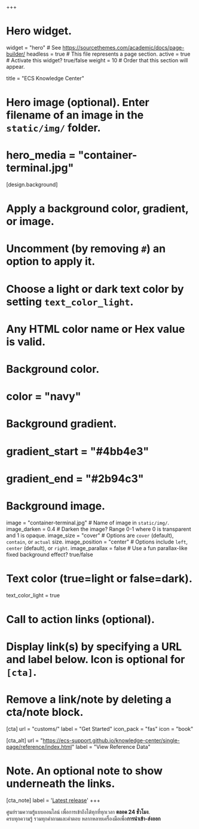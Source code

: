 +++
# Hero widget.
widget = "hero"  # See https://sourcethemes.com/academic/docs/page-builder/
headless = true  # This file represents a page section.
active = true  # Activate this widget? true/false
weight = 10  # Order that this section will appear.

title = "ECS Knowledge Center"

# Hero image (optional). Enter filename of an image in the `static/img/` folder.
# hero_media = "container-terminal.jpg"

[design.background]
  # Apply a background color, gradient, or image.
  #   Uncomment (by removing `#`) an option to apply it.
  #   Choose a light or dark text color by setting `text_color_light`.
  #   Any HTML color name or Hex value is valid.

  # Background color.
  # color = "navy"
  
  # Background gradient.
 # gradient_start = "#4bb4e3"
  # gradient_end = "#2b94c3"
  
  # Background image.
   image = "container-terminal.jpg"  # Name of image in `static/img/`.
   image_darken = 0.4  # Darken the image? Range 0-1 where 0 is transparent and 1 is opaque.
   image_size = "cover"  #  Options are `cover` (default), `contain`, or `actual` size.
   image_position = "center"  # Options include `left`, `center` (default), or `right`.
   image_parallax = false  # Use a fun parallax-like fixed background effect? true/false
  
  # Text color (true=light or false=dark).
  text_color_light = true

# Call to action links (optional).
#   Display link(s) by specifying a URL and label below. Icon is optional for `[cta]`.
#   Remove a link/note by deleting a cta/note block.
[cta]
  url = "customs/"
  label = "Get Started"
  icon_pack = "fas"
  icon = "book"
  
[cta_alt]
  url = "https://ecs-support.github.io/knowledge-center/single-page/reference/index.html"
  label = "View Reference Data"

# Note. An optional note to show underneath the links.
[cta_note]
  label = '<a class="js-github-release" href="https://sourcethemes.com/academic/updates" data-repo="gcushen/hugo-academic">Latest release<!-- V --></a>'
+++

ศูนย์รวมความรู้แบบออนไลน์ เพื่อการเข้าถึงได้ทุกที่ทุกเวลา **ตลอด 24 ชั่วโมง**.  
ครบทุกความรู้ รวมทุกคำถามและคำตอบ  หลากหลายเครื่องมือเพื่อ**การนำเข้า-ส่งออก**


